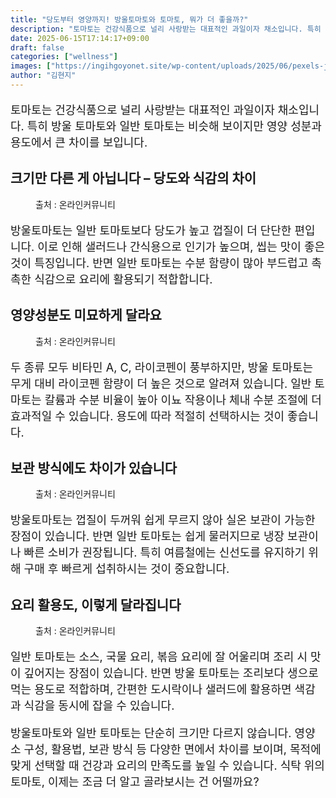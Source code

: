 ```yaml
---
title: "당도부터 영양까지! 방울토마토와 토마토, 뭐가 더 좋을까?"
description: "토마토는 건강식품으로 널리 사랑받는 대표적인 과일이자 채소입니다. 특히 방울 토마토와 일반 토마토는 비슷해 보이지만 영양 성분과 용도에서 큰 차이를 보입니다."
date: 2025-06-15T17:14:17+09:00
draft: false
categories: ["wellness"]
images: ["https://ingihgoyonet.site/wp-content/uploads/2025/06/pexels-juanvidas-19852098-1024x683.jpg", "https://ingihgoyonet.site/wp-content/uploads/2025/06/pexels-jess-vide-5507591-683x1024.jpg", "https://ingihgoyonet.site/wp-content/uploads/2025/06/pexels-asphotograpy-96616-1024x683.jpg", "https://ingihgoyonet.site/wp-content/uploads/2025/06/pexels-pixabay-533280-1024x683.jpg"]
author: "김현지"
---
```


<p style="font-size:18px">토마토는 건강식품으로 널리 사랑받는 대표적인 과일이자 채소입니다. 특히 방울 토마토와 일반 토마토는 비슷해 보이지만 영양 성분과 용도에서 큰 차이를 보입니다.</p> <h2 >크기만 다른 게 아닙니다 – 당도와 식감의 차이</h2> <figure ><img src="https://ingihgoyonet.site/wp-content/uploads/2025/06/pexels-juanvidas-19852098-1024x683.jpg" alt="" style="aspect-ratio:16/9;object-fit:cover"/><figcaption >출처 : 온라인커뮤니티</figcaption></figure> <p style="font-size:18px">방울토마토는 일반 토마토보다 당도가 높고 껍질이 더 단단한 편입니다. 이로 인해 샐러드나 간식용으로 인기가 높으며, 씹는 맛이 좋은 것이 특징입니다. 반면 일반 토마토는 수분 함량이 많아 부드럽고 촉촉한 식감으로 요리에 활용되기 적합합니다.</p> <h2 >영양성분도 미묘하게 달라요</h2> <figure ><img src="https://ingihgoyonet.site/wp-content/uploads/2025/06/pexels-jess-vide-5507591-683x1024.jpg" alt="" style="aspect-ratio:16/9;object-fit:cover"/><figcaption >출처 : 온라인커뮤니티</figcaption></figure> <p style="font-size:18px">두 종류 모두 비타민 A, C, 라이코펜이 풍부하지만, 방울 토마토는 무게 대비 라이코펜 함량이 더 높은 것으로 알려져 있습니다. 일반 토마토는 칼륨과 수분 비율이 높아 이뇨 작용이나 체내 수분 조절에 더 효과적일 수 있습니다. 용도에 따라 적절히 선택하시는 것이 좋습니다.</p> <h2 >보관 방식에도 차이가 있습니다</h2> <figure ><img src="https://ingihgoyonet.site/wp-content/uploads/2025/06/pexels-asphotograpy-96616-1024x683.jpg" alt="" style="aspect-ratio:16/9;object-fit:cover"/><figcaption >출처 : 온라인커뮤니티</figcaption></figure> <p style="font-size:18px">방울토마토는 껍질이 두꺼워 쉽게 무르지 않아 실온 보관이 가능한 장점이 있습니다. 반면 일반 토마토는 쉽게 물러지므로 냉장 보관이나 빠른 소비가 권장됩니다. 특히 여름철에는 신선도를 유지하기 위해 구매 후 빠르게 섭취하시는 것이 중요합니다.</p> <h2 >요리 활용도, 이렇게 달라집니다</h2> <figure ><img src="https://ingihgoyonet.site/wp-content/uploads/2025/06/pexels-pixabay-533280-1024x683.jpg" alt="" style="aspect-ratio:16/9;object-fit:cover"/><figcaption >출처 : 온라인커뮤니티</figcaption></figure> <p style="font-size:18px">일반 토마토는 소스, 국물 요리, 볶음 요리에 잘 어울리며 조리 시 맛이 깊어지는 장점이 있습니다. 반면 방울 토마토는 조리보다 생으로 먹는 용도로 적합하며, 간편한 도시락이나 샐러드에 활용하면 색감과 식감을 동시에 잡을 수 있습니다.</p> <p style="font-size:18px">방울토마토와 일반 토마토는 단순히 크기만 다르지 않습니다. 영양소 구성, 활용법, 보관 방식 등 다양한 면에서 차이를 보이며, 목적에 맞게 선택할 때 건강과 요리의 만족도를 높일 수 있습니다. 식탁 위의 토마토, 이제는 조금 더 알고 골라보시는 건 어떨까요?</p>